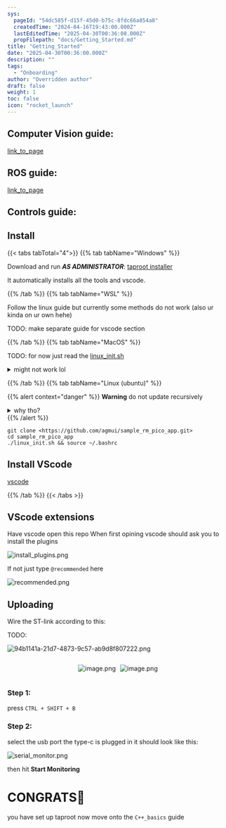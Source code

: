 ```yaml
---
sys:
  pageId: "54dc585f-d15f-45d0-b75c-8fdc66a854a8"
  createdTime: "2024-04-16T19:43:00.000Z"
  lastEditedTime: "2025-04-30T00:36:00.000Z"
  propFilepath: "docs/Getting_Started.md"
title: "Getting_Started"
date: "2025-04-30T00:36:00.000Z"
description: ""
tags:
  - "Onboarding"
author: "Overridden author"
draft: false
weight: 1
toc: false
icon: "rocket_launch"
---
```


## Computer Vision guide:

[link_to_page](86d45bc0-388b-4d26-8848-44f255f73d0e)

## ROS guide:

[link_to_page](3c76c1de-ec8f-46d6-8b0a-294005edc2d5)

## Controls guide:

## Install

{{< tabs tabTotal="4">}}
{{% tab tabName="Windows" %}}

Download and run _**AS ADMINISTRATOR**_: [taproot installer](https://github.com/Thornbots/TeachingFreshies/releases/tag/1.0)

It automatically installs all the tools and vscode.

{{% /tab %}}
{{% tab tabName="WSL" %}}

Follow the linux guide but currently some methods do not work (also ur kinda on ur own hehe)

TODO: make separate guide for vscode section

{{% /tab %}}
{{% tab tabName="MacOS" %}}

TODO: for now just read the [linux_init.sh](https://github.com/agmui/sample_rm_pico_app/blob/main/linux_init.sh)

<details>
<summary>might not work lol</summary>

`brew install libusb pkg-config`

Next install: [vscode](https://code.visualstudio.com/Download)

</details>

{{% /tab %}}
{{% tab tabName="Linux (ubuntu)" %}}

{{% alert context="danger" %}}
**Warning** do not update recursively
<details>
<summary>why tho?</summary>
There are some submodules that may go on for a while (like tinyusb) and I highly
recommend you don't need to get them.
If you want to see what submodules I update just look in `linux_init.sh`
</details>
{{% /alert %}}

```shell
git clone <https://github.com/agmui/sample_rm_pico_app.git>
cd sample_rm_pico_app
./linux_init.sh && source ~/.bashrc
```

## Install VScode

[vscode](https://code.visualstudio.com/Download)

{{% /tab %}}
{{< /tabs >}}

## VScode extensions

Have vscode open this repo
When first opining vscode should ask you to install the plugins

![install_plugins.png](https://prod-files-secure.s3.us-west-2.amazonaws.com/d518164a-d88e-44d1-a4ee-3adb3bd8bce0/89bd30f0-1825-4e77-867b-0a41ce370880/install_plugins.png?X-Amz-Algorithm=AWS4-HMAC-SHA256&X-Amz-Content-Sha256=UNSIGNED-PAYLOAD&X-Amz-Credential=ASIAZI2LB466ZEBWFEEN%2F20250526%2Fus-west-2%2Fs3%2Faws4_request&X-Amz-Date=20250526T132107Z&X-Amz-Expires=3600&X-Amz-Security-Token=IQoJb3JpZ2luX2VjEHwaCXVzLXdlc3QtMiJHMEUCIQCwomjwW2QUuUoGciGvBxIHvqaLWjbo7wL6xynaFaE%2FnwIgNwyWhsZJh5Vay0q2vAwpIUyuWXS6BAN46ej8s0Ws%2FPsq%2FwMIRRAAGgw2Mzc0MjMxODM4MDUiDNsbnTTWDPvKscDzYyrcAwAaWdIA%2FyTLh%2B2runLTnvLXB7wBn2pGHZEG%2Fj7xE%2BT6CFLORlMFHX5EqudGz4JbQa9%2Bvgcd%2FoqPrMBRgblU%2FNfYFJ58ZT%2BdEDuVpzqGvOD%2FnunewJI42%2BrCJq3XguPzUQe%2BnzRvnzhCpP%2BapeYTPmGtJiXSa9yYTJaf%2BAJNniSziTIRlTH1MUpsyu0ALEwdt%2FxKtvYZowCbrQ%2FZK%2BYUmO45fIIYLiWDm4yYfRBxYLl0BIUlbI9VfXlJsypoxG2TyCEbjxDyS%2BwkTVi7J4WwQVAXaGXtbnjiJM6gRoqnFGo3ZmWMAleaGovBHZvdYuFNZt7IEOfLJC%2BxGo9oIrs6LEySsVNXXkANirWgkxiANOe2mbG37Gzy4PKOIvlfy8NZ4H155aBF0dc2StJuQ0Gh444AF%2BOIgABcbv4LrPu%2FDBlxc%2FnMx3movgK%2Fd7ldQCpxjaE6Yy5TdDoEKei1rzSFmoXD2gj0vJj1g%2BPFMBBJwyoyO0L%2F7Py39D0OoPBRcwP0qmI2Z%2FIeGZXzf%2BYfCo5PgVjmZ4vFn2oyAhGsgqLbdoflHqtRkfOweMqMqBLPRnyCKsX0UoIZMawNgVdmLthyGZ7PH%2B8LHuUOCD4xlJpuKLq7LWGaUzkaRqmjZwnxMJuq0cEGOqUBUxACYowOwmnCRaH0RgDT%2Fd8gRZtGDhOINJYo%2FHgmc2vdtPO1GMOhGkMrKSBSaKa7nDPExZx0Kn6%2BmFGsaxb05HTOiiMEEHLe3UoAqX%2B5zJ6V%2FlDK2xVk7JIyYHhhX2Zh0WbeuRjGFKeoxdOi%2BTe6yVux2m73GwpL0oDhOQtWtzBcK3IGPvbAqLrvHqPLloXyYlwBvEOwFGdiM9%2Bma0Kdcv5i%2FMFm&X-Amz-Signature=b285af424680cbbb4899fd76dfaa007f1b398780bb8910fc37b57f4dddf345a4&X-Amz-SignedHeaders=host&x-id=GetObject)

If not just type `@recommended` here  

![recommended.png](https://prod-files-secure.s3.us-west-2.amazonaws.com/d518164a-d88e-44d1-a4ee-3adb3bd8bce0/61e661e9-5d85-4dfc-be0d-8d2097a5e793/recommended.png?X-Amz-Algorithm=AWS4-HMAC-SHA256&X-Amz-Content-Sha256=UNSIGNED-PAYLOAD&X-Amz-Credential=ASIAZI2LB466ZEBWFEEN%2F20250526%2Fus-west-2%2Fs3%2Faws4_request&X-Amz-Date=20250526T132107Z&X-Amz-Expires=3600&X-Amz-Security-Token=IQoJb3JpZ2luX2VjEHwaCXVzLXdlc3QtMiJHMEUCIQCwomjwW2QUuUoGciGvBxIHvqaLWjbo7wL6xynaFaE%2FnwIgNwyWhsZJh5Vay0q2vAwpIUyuWXS6BAN46ej8s0Ws%2FPsq%2FwMIRRAAGgw2Mzc0MjMxODM4MDUiDNsbnTTWDPvKscDzYyrcAwAaWdIA%2FyTLh%2B2runLTnvLXB7wBn2pGHZEG%2Fj7xE%2BT6CFLORlMFHX5EqudGz4JbQa9%2Bvgcd%2FoqPrMBRgblU%2FNfYFJ58ZT%2BdEDuVpzqGvOD%2FnunewJI42%2BrCJq3XguPzUQe%2BnzRvnzhCpP%2BapeYTPmGtJiXSa9yYTJaf%2BAJNniSziTIRlTH1MUpsyu0ALEwdt%2FxKtvYZowCbrQ%2FZK%2BYUmO45fIIYLiWDm4yYfRBxYLl0BIUlbI9VfXlJsypoxG2TyCEbjxDyS%2BwkTVi7J4WwQVAXaGXtbnjiJM6gRoqnFGo3ZmWMAleaGovBHZvdYuFNZt7IEOfLJC%2BxGo9oIrs6LEySsVNXXkANirWgkxiANOe2mbG37Gzy4PKOIvlfy8NZ4H155aBF0dc2StJuQ0Gh444AF%2BOIgABcbv4LrPu%2FDBlxc%2FnMx3movgK%2Fd7ldQCpxjaE6Yy5TdDoEKei1rzSFmoXD2gj0vJj1g%2BPFMBBJwyoyO0L%2F7Py39D0OoPBRcwP0qmI2Z%2FIeGZXzf%2BYfCo5PgVjmZ4vFn2oyAhGsgqLbdoflHqtRkfOweMqMqBLPRnyCKsX0UoIZMawNgVdmLthyGZ7PH%2B8LHuUOCD4xlJpuKLq7LWGaUzkaRqmjZwnxMJuq0cEGOqUBUxACYowOwmnCRaH0RgDT%2Fd8gRZtGDhOINJYo%2FHgmc2vdtPO1GMOhGkMrKSBSaKa7nDPExZx0Kn6%2BmFGsaxb05HTOiiMEEHLe3UoAqX%2B5zJ6V%2FlDK2xVk7JIyYHhhX2Zh0WbeuRjGFKeoxdOi%2BTe6yVux2m73GwpL0oDhOQtWtzBcK3IGPvbAqLrvHqPLloXyYlwBvEOwFGdiM9%2Bma0Kdcv5i%2FMFm&X-Amz-Signature=4f341cecc2f7d6da284609311795f1f1c2554047b27dc5b4f4236bc26dddbe53&X-Amz-SignedHeaders=host&x-id=GetObject)

## Uploading

Wire the ST-link according to this:

TODO:

![94b1141a-21d7-4873-9c57-ab9d8f807222.png](https://prod-files-secure.s3.us-west-2.amazonaws.com/d518164a-d88e-44d1-a4ee-3adb3bd8bce0/e5fad17d-ab82-4300-9f4c-505ab4b1202c/94b1141a-21d7-4873-9c57-ab9d8f807222.png?X-Amz-Algorithm=AWS4-HMAC-SHA256&X-Amz-Content-Sha256=UNSIGNED-PAYLOAD&X-Amz-Credential=ASIAZI2LB466ZEBWFEEN%2F20250526%2Fus-west-2%2Fs3%2Faws4_request&X-Amz-Date=20250526T132107Z&X-Amz-Expires=3600&X-Amz-Security-Token=IQoJb3JpZ2luX2VjEHwaCXVzLXdlc3QtMiJHMEUCIQCwomjwW2QUuUoGciGvBxIHvqaLWjbo7wL6xynaFaE%2FnwIgNwyWhsZJh5Vay0q2vAwpIUyuWXS6BAN46ej8s0Ws%2FPsq%2FwMIRRAAGgw2Mzc0MjMxODM4MDUiDNsbnTTWDPvKscDzYyrcAwAaWdIA%2FyTLh%2B2runLTnvLXB7wBn2pGHZEG%2Fj7xE%2BT6CFLORlMFHX5EqudGz4JbQa9%2Bvgcd%2FoqPrMBRgblU%2FNfYFJ58ZT%2BdEDuVpzqGvOD%2FnunewJI42%2BrCJq3XguPzUQe%2BnzRvnzhCpP%2BapeYTPmGtJiXSa9yYTJaf%2BAJNniSziTIRlTH1MUpsyu0ALEwdt%2FxKtvYZowCbrQ%2FZK%2BYUmO45fIIYLiWDm4yYfRBxYLl0BIUlbI9VfXlJsypoxG2TyCEbjxDyS%2BwkTVi7J4WwQVAXaGXtbnjiJM6gRoqnFGo3ZmWMAleaGovBHZvdYuFNZt7IEOfLJC%2BxGo9oIrs6LEySsVNXXkANirWgkxiANOe2mbG37Gzy4PKOIvlfy8NZ4H155aBF0dc2StJuQ0Gh444AF%2BOIgABcbv4LrPu%2FDBlxc%2FnMx3movgK%2Fd7ldQCpxjaE6Yy5TdDoEKei1rzSFmoXD2gj0vJj1g%2BPFMBBJwyoyO0L%2F7Py39D0OoPBRcwP0qmI2Z%2FIeGZXzf%2BYfCo5PgVjmZ4vFn2oyAhGsgqLbdoflHqtRkfOweMqMqBLPRnyCKsX0UoIZMawNgVdmLthyGZ7PH%2B8LHuUOCD4xlJpuKLq7LWGaUzkaRqmjZwnxMJuq0cEGOqUBUxACYowOwmnCRaH0RgDT%2Fd8gRZtGDhOINJYo%2FHgmc2vdtPO1GMOhGkMrKSBSaKa7nDPExZx0Kn6%2BmFGsaxb05HTOiiMEEHLe3UoAqX%2B5zJ6V%2FlDK2xVk7JIyYHhhX2Zh0WbeuRjGFKeoxdOi%2BTe6yVux2m73GwpL0oDhOQtWtzBcK3IGPvbAqLrvHqPLloXyYlwBvEOwFGdiM9%2Bma0Kdcv5i%2FMFm&X-Amz-Signature=9e5415d4e9a37776c80ccc7ea2314492658dd26fd88e538eb7038716573cb839&X-Amz-SignedHeaders=host&x-id=GetObject)

<div style="display: flex;flex-direction: row; column-gap:10px; max-width: 630px;justify-content: center;">
<div>

![image.png](https://prod-files-secure.s3.us-west-2.amazonaws.com/d518164a-d88e-44d1-a4ee-3adb3bd8bce0/210ecb78-1116-4d7b-b9b7-2292f66fa2c2/image.png?X-Amz-Algorithm=AWS4-HMAC-SHA256&X-Amz-Content-Sha256=UNSIGNED-PAYLOAD&X-Amz-Credential=ASIAZI2LB466ZTC5APPU%2F20250526%2Fus-west-2%2Fs3%2Faws4_request&X-Amz-Date=20250526T132112Z&X-Amz-Expires=3600&X-Amz-Security-Token=IQoJb3JpZ2luX2VjEHwaCXVzLXdlc3QtMiJHMEUCIQC7u0T9iUd4lMgRP1BXOYn%2FNwwyyxdUYjk4eXJIvGydEwIgVyMbpDCZSjAE4l9%2BKvLJcmiLjTjP9gR55EHmWLQoscMq%2FwMIRRAAGgw2Mzc0MjMxODM4MDUiDB2haw7J9RX%2Fh08NxircAzJKjZsEQ4Yuqo89Tf3EAdBkxAr64D9eVk2QsHbv6l3iejVbHqoPb9qpCB0P5xUdbyUDEdXsJFrJc24pQAEJc2h%2BypT9QHYTBD0IQcbHpYSF9NqqA1Mh639HXx9NDs5%2BL%2BFlELutmzNgpvvCjld572Q6v6CfvjDNxM53Hvkpl3TgEwI2BEdivfPI%2BaEW7URkn9xHQHdyXC7diG3vDgJ1MdXQi2KNnbLwBOwSw8Ric5SwX2CGUWz7ZHGw2l9dZTVDiawLqaH1qZTPhim%2BkVK30ET%2Fu5RjcVMs%2F5g5iwwU9klUFz0R0LjLqHohXitWQ6vEENgZvf%2BvWlYxECBVWpok4REMYy%2BOhA%2FIbOQ9En1grBpy7uSt7pl4UHWV6T4gv7STmiDiJXGHajFn4Z3jSuPSnZh02Ysbf89Gnb1CdGtyUfSqEx7BPH8NYpgWW0kKbtffTodkLocTTYRY%2BqFvCmt49q5V7z6k1HA4jKJXkWKlJyNH09DnZsnt0KWJ3p%2FJDcc27FSDPCaumQM97f6IktDIwJ3Tjur7jaFZoK2MqsKM8Py7TxunJB0g%2BwePFcpD3iIXwtIOqHaDj6LW5E7aPrBxZxJfrZVL4aa3DwjNSZq1fgY1N2NI1SB8xWvGKilrMI2q0cEGOqUBv6cAUgdTicV8Yzn%2BaerUCH7uDPhMHAzMq2z0O8oZr0cD8GoJlFFC08UR03TnmkRgw5T7JUy3WeIoKneyX5ukronAyrSts%2BN4lSUSzABTkxPZnvZOaSoU%2FZYL5gL%2BYzVyCs0YlRp5WxRY4EvnaurR3o6Hm19DCBMQDNHMaNS4uNSf2gSMiKFgzuXr985%2FHPHVY8P1plAk%2B7sL3ZmexwGwhYoo1xSC&X-Amz-Signature=103c8ce50698fd6ce16bd162074a29b17a59210010c2f932522751396a646454&X-Amz-SignedHeaders=host&x-id=GetObject)

</div>
<div>

![image.png](https://prod-files-secure.s3.us-west-2.amazonaws.com/d518164a-d88e-44d1-a4ee-3adb3bd8bce0/33a0fd0f-8ca6-4a86-8e09-26e95ded1fff/image.png?X-Amz-Algorithm=AWS4-HMAC-SHA256&X-Amz-Content-Sha256=UNSIGNED-PAYLOAD&X-Amz-Credential=ASIAZI2LB4663P7HGKWF%2F20250526%2Fus-west-2%2Fs3%2Faws4_request&X-Amz-Date=20250526T132114Z&X-Amz-Expires=3600&X-Amz-Security-Token=IQoJb3JpZ2luX2VjEHwaCXVzLXdlc3QtMiJHMEUCIQCTjNg9faT4RP3z6I4I5BI9xgmbvB4wGwPTF6zlw%2FOD%2BQIgU%2BGdpDF8eKas2qpM9WbMLUuU%2FK4HrvRUcA4m0MDqfSwq%2FwMIRRAAGgw2Mzc0MjMxODM4MDUiDMl2eT6c4%2FJZ7zj3fCrcAwEo2LxoJtWjODD6ugtKYXHB3sbWs2eGpQRH1%2F0bVzeJixtLW90kYLPUnUuG6VP90C2ZlnrrwBNb3yfz6PWKeLrPst3eJbYITPmoQPSRc9HE4neMkAZwLwqaaEJKfT7IAQcvzH1vs3%2FY8TmH5mvSwXGiYqVptigIr9HsuB1fD7%2F%2Fo8oGonbpJUIsiKjt1xZF%2FI%2BlBrXYMNHkKLD6ErD4qlYeAhYh55kE%2BlaN6W8BqkHGJ%2FkPCgcFt4cG8AvNTuOgLa2wTPljULJVMbfxc0jRmIEdoAcuIPoLkl0c9XLYNpD0LLRz50KgS7KsSljs0Zz9PXp18fzgRcrZaUKl4mVGnKRVMb2da7rBGx1tJKWBv%2FQwXKJfcOh4v877vWtr%2F8La2g7T4UqxqPcAPEkmpHwo1p4YoNOkvZXypEjubS6hI6qCISGk6sEWB0X6IzNd8ukiYqxjs318%2BCiLlyACLnrrONYg2Q6mIm1RmdhTxAM02lrqoH2bU2D98W%2BISQJV59FzIt2%2BKedDp9vWY0iKvPH%2FDSKIZO7umI3HhSMYT0IQY1WOnocwfnrkhPY6qXkEMqxaIZ2nwCN9PfI5cnQ9%2Bf4RZVkg3Ail57rcivwYu4%2FxrF8m%2BE%2FhIE2h6XrDvj4xMKWq0cEGOqUBwN8BniZHiwFN0aqrj%2FL471Cesp7SHpxK%2F1Ewr2t8yj609IMkuQ7RoJ3wTWVwJzGcaazJ8vJGKQW3A9%2ByASL%2F%2Bx4kL2jwpPEfXjJWkUDMnjcmwzDuRtF5o%2BqgJz5zQNySsXwcbxG980Yr0tlnYydaKi9cdNEv4zcZJN5qd6U%2BhJRijjnxl2sSJBA51tPKiKxQFbTgyCWmVVMpKYeIm9tPqMBvW1fb&X-Amz-Signature=730353e7c7c9e9ec46a9cfbdf5ffd642dc9375e2ca7f4829c85fc3adbc54381d&X-Amz-SignedHeaders=host&x-id=GetObject)

</div>
</div>

### Step 1:

press `CTRL + SHIFT + B`

### Step 2:

select the usb port the type-c is plugged in it should look like this:

![serial_monitor.png](https://prod-files-secure.s3.us-west-2.amazonaws.com/d518164a-d88e-44d1-a4ee-3adb3bd8bce0/f03f4774-05d4-4393-b6a0-d5efb6d315ab/serial_monitor.png?X-Amz-Algorithm=AWS4-HMAC-SHA256&X-Amz-Content-Sha256=UNSIGNED-PAYLOAD&X-Amz-Credential=ASIAZI2LB466ZEBWFEEN%2F20250526%2Fus-west-2%2Fs3%2Faws4_request&X-Amz-Date=20250526T132107Z&X-Amz-Expires=3600&X-Amz-Security-Token=IQoJb3JpZ2luX2VjEHwaCXVzLXdlc3QtMiJHMEUCIQCwomjwW2QUuUoGciGvBxIHvqaLWjbo7wL6xynaFaE%2FnwIgNwyWhsZJh5Vay0q2vAwpIUyuWXS6BAN46ej8s0Ws%2FPsq%2FwMIRRAAGgw2Mzc0MjMxODM4MDUiDNsbnTTWDPvKscDzYyrcAwAaWdIA%2FyTLh%2B2runLTnvLXB7wBn2pGHZEG%2Fj7xE%2BT6CFLORlMFHX5EqudGz4JbQa9%2Bvgcd%2FoqPrMBRgblU%2FNfYFJ58ZT%2BdEDuVpzqGvOD%2FnunewJI42%2BrCJq3XguPzUQe%2BnzRvnzhCpP%2BapeYTPmGtJiXSa9yYTJaf%2BAJNniSziTIRlTH1MUpsyu0ALEwdt%2FxKtvYZowCbrQ%2FZK%2BYUmO45fIIYLiWDm4yYfRBxYLl0BIUlbI9VfXlJsypoxG2TyCEbjxDyS%2BwkTVi7J4WwQVAXaGXtbnjiJM6gRoqnFGo3ZmWMAleaGovBHZvdYuFNZt7IEOfLJC%2BxGo9oIrs6LEySsVNXXkANirWgkxiANOe2mbG37Gzy4PKOIvlfy8NZ4H155aBF0dc2StJuQ0Gh444AF%2BOIgABcbv4LrPu%2FDBlxc%2FnMx3movgK%2Fd7ldQCpxjaE6Yy5TdDoEKei1rzSFmoXD2gj0vJj1g%2BPFMBBJwyoyO0L%2F7Py39D0OoPBRcwP0qmI2Z%2FIeGZXzf%2BYfCo5PgVjmZ4vFn2oyAhGsgqLbdoflHqtRkfOweMqMqBLPRnyCKsX0UoIZMawNgVdmLthyGZ7PH%2B8LHuUOCD4xlJpuKLq7LWGaUzkaRqmjZwnxMJuq0cEGOqUBUxACYowOwmnCRaH0RgDT%2Fd8gRZtGDhOINJYo%2FHgmc2vdtPO1GMOhGkMrKSBSaKa7nDPExZx0Kn6%2BmFGsaxb05HTOiiMEEHLe3UoAqX%2B5zJ6V%2FlDK2xVk7JIyYHhhX2Zh0WbeuRjGFKeoxdOi%2BTe6yVux2m73GwpL0oDhOQtWtzBcK3IGPvbAqLrvHqPLloXyYlwBvEOwFGdiM9%2Bma0Kdcv5i%2FMFm&X-Amz-Signature=6c0b388405f933ec5b00727945d34f09dea826fb17ab386de837ea0d1e1f7cf7&X-Amz-SignedHeaders=host&x-id=GetObject)

then hit **Start Monitoring**

# CONGRATS🎉

you have set up taproot now move onto the `C++_basics` guide
